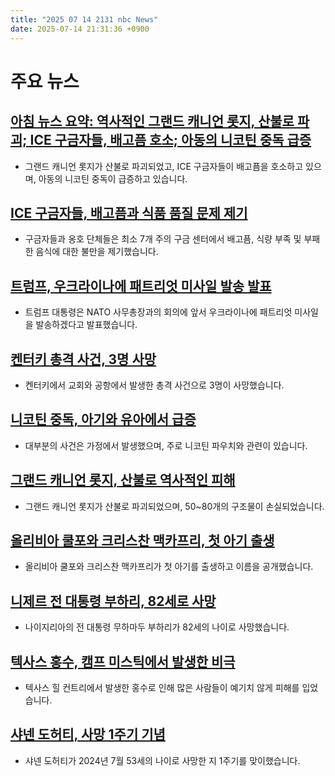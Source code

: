 ```yaml
---
title: "2025 07 14 2131 nbc News"
date: 2025-07-14 21:31:36 +0900
---
```


# 주요 뉴스 

## [아침 뉴스 요약: 역사적인 그랜드 캐니언 롯지, 산불로 파괴; ICE 구금자들, 배고픔 호소; 아동의 니코틴 중독 급증](https://www.nbcnews.com/news/us-news/ice-detainees-hungry-nicotine-poisoning-kids-morning-rundown-rcna218594)
- 그랜드 캐니언 롯지가 산불로 파괴되었고, ICE 구금자들이 배고픔을 호소하고 있으며, 아동의 니코틴 중독이 급증하고 있습니다.

## [ICE 구금자들, 배고픔과 식품 품질 문제 제기](https://www.nbcnews.com/news/us-news/immigrants-overcapacity-ice-detention-say-hungry-raise-food-quality-co-rcna214193)
- 구금자들과 옹호 단체들은 최소 7개 주의 구금 센터에서 배고픔, 식량 부족 및 부패한 음식에 대한 불만을 제기했습니다.

## [트럼프, 우크라이나에 패트리엇 미사일 발송 발표](https://www.nbcnews.com/politics/trump-administration/live-blog/trump-patriot-missiles-ukraine-russia-immigration-tariffs-live-updates-rcna218469)
- 트럼프 대통령은 NATO 사무총장과의 회의에 앞서 우크라이나에 패트리엇 미사일을 발송하겠다고 발표했습니다.

## [켄터키 총격 사건, 3명 사망](https://www.nbcnews.com/news/us-news/kentucky-shootings-rcna218553)
- 켄터키에서 교회와 공항에서 발생한 총격 사건으로 3명이 사망했습니다.

## [니코틴 중독, 아기와 유아에서 급증](https://www.nbcnews.com/health/health-news/nicotine-patch-poisonings-children-vape-liquid-warning-rcna218262)
- 대부분의 사건은 가정에서 발생했으며, 주로 니코틴 파우치와 관련이 있습니다.

## [그랜드 캐니언 롯지, 산불로 역사적인 피해](https://www.nbcnews.com/news/us-news/grand-canyon-lodge-destroyed-wildfire-rcna218566)
- 그랜드 캐니언 롯지가 산불로 파괴되었으며, 50~80개의 구조물이 손실되었습니다.

## [올리비아 쿨포와 크리스찬 맥카프리, 첫 아기 출생](https://www.nbcnews.com/pop-culture/celebrity/olivia-culpo-christian-mccaffrey-welcome-1st-baby-reveal-name-rcna218603)
- 올리비아 쿨포와 크리스찬 맥카프리가 첫 아기를 출생하고 이름을 공개했습니다.

## [니제르 전 대통령 부하리, 82세로 사망](https://www.nbcnews.com/world/africa/nigerias-ex-president-buhari-dies-rcna218554)
- 나이지리아의 전 대통령 무하마두 부하리가 82세의 나이로 사망했습니다.

## [텍사스 홍수, 캠프 미스틱에서 발생한 비극](https://www.nbcnews.com/news/us-news/texas-flooding-unfolded-deadly-kerrville-camp-mystic-rcna217712)
- 텍사스 힐 컨트리에서 발생한 홍수로 인해 많은 사람들이 예기치 않게 피해를 입었습니다.

## [샤넨 도허티, 사망 1주기 기념](https://www.nbcnews.com/pop-culture/pop-culture-news/shannen-doherty-remembered-1-year-anniversary-death-sarah-michelle-gel-rcna218600)
- 샤넨 도허티가 2024년 7월 53세의 나이로 사망한 지 1주기를 맞이했습니다.
